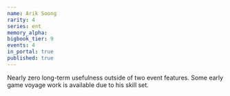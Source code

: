 ```yaml
---
name: Arik Soong
rarity: 4
series: ent
memory_alpha:
bigbook_tier: 9
events: 4
in_portal: true
published: true
---
```


Nearly zero long-term usefulness outside of two event features. Some early game voyage work is available due to his skill set.

